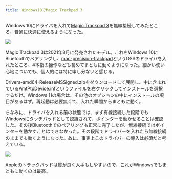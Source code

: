 ```yaml
---
title: Windows10でMagic Trackpad 3
---
```

Windows 10にドライバを入れて[Magic Trackpad 3](https://www.amazon.co.jp/dp/B09BTT6FJ9)を無線接続してみたところ、普通に快適に使えるようになった。

![](https://lh4.googleusercontent.com/-Ie5MxajBkFYkWpjlB8A-tb9JMhOWNjR1aD1yKrvVcBAuDP18UCUqiQcuJETww4zo_puxc9dXAiAaW6WrBV3JJ1NgzsD1KFCBIUVPUMxYv_YKYuoUrosXxx2xdfwOWJoc77NI01EgK00vFVWIyK_VQMCl3Mo74JUvxDLlKS8DOvkVdw82a2Yb2uggkgCZg)

Magic Trackpad 3は2021年8月に発売されたモデル。これをWindows 10にBluetoothでペアリングし、[mac-precision-trackpad](https://github.com/imbushuo/mac-precision-touchpad)というOSSのドライバを入れたところ、4本指の操作なども含めてまともに動くようになった。細かい使い心地についても、個人的には特に申し分ないと感じる。

Drivers-amd64-ReleaseMSSigned.zipをダウンロードして展開し、中に含まれているAmtPtpDevice.infというファイルを右クリックしてインストールを選択するだけ。Windows 11の場合は、その他のオプションの中にインストールの項目があるはず。再起動は必要無くて、入れた瞬間からまともに動く。

ちなみに、ドライバを入れる前の状態では、まず有線接続した段階でもWindowsにタッチパッドとして認識されて、ポインターを動かせることは確認した。その後Bluetoothでのペアリングも正常に完了したが、無線接続ではポインターを動かすことはできなかった。その段階でドライバーを入れたら無線接続のままでも動くようになった。故に、事実上このドライバーの導入は必須だと考えている。

![](https://lh4.googleusercontent.com/ZbuTsq9IL4-5-uWCPtUugc7LL2gJuVCrhvY0vbu7ppK3bQslPJRXDwK8cHF0sCmhsqSrTGHikcB4PZnReUk-Cfa6zv8qWoeMbDnkLSpYc8viS2M2pXuLhLNXr5gFVoeeB9-hGES3zCacvaVPuHJwOeggCRSP8eFnVQ7893e_rRrWTj6ddch8KZmXY5EQvA)

Appleのトラックパッドは質が良く入手もしやすいので、これがWindowsでもまともに動くのは最高。
